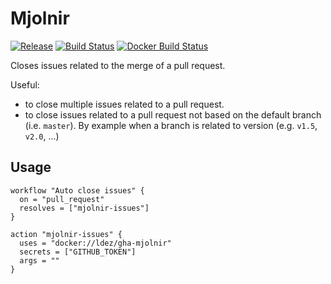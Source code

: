 # Mjolnir

[![Release](https://img.shields.io/github/release/ldez/gha-mjolnir.svg?style=flat)](https://github.com/ldez/gha-mjolnir/releases)
[![Build Status](https://travis-ci.org/ldez/gha-mjolnir.svg?branch=master)](https://travis-ci.org/ldez/gha-mjolnir)
[![Docker Build Status](https://img.shields.io/docker/build/ldez/gha-mjolnir.svg)](https://hub.docker.com/r/ldez/gha-mjolnir/builds/)

Closes issues related to the merge of a pull request.

Useful:

- to close multiple issues related to a pull request.
- to close issues related to a pull request not based on the default branch (i.e. `master`).
By example when a branch is related to version (e.g. `v1.5`, `v2.0`, ...)

## Usage

```hcl
workflow "Auto close issues" {
  on = "pull_request"
  resolves = ["mjolnir-issues"]
}

action "mjolnir-issues" {
  uses = "docker://ldez/gha-mjolnir"
  secrets = ["GITHUB_TOKEN"]
  args = ""
}
```

